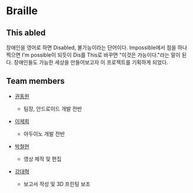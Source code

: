 # Braille
## This abled
장애인을 영어로 하면 Disabled, 불가능이라는 단어이다. Impossible에서 점을 하나 찍으면 I'm possible이 되듯이 Dis를 This로 바꾸면 "이것은 가능이다."라는 말이 된다. 장애인들도 가능한 세상을 만들어보고자 이 프로젝트를 기획하게 되었다.

## Team members
* [권동원](https://github.com/nicky8209)
	* 팀장, 안드로이드 개발 전반
  
* [이제희](https://github.com/MoonPhile)
	* 아두이노 개발 전반
  
* [박철현](https://github.com/1912-git)
	* 영상 제작 및 편집
  
* [강대혁](https://github.com/kangdeahyeok)
	* 보고서 작성 및 3D 프린팅 보조  

